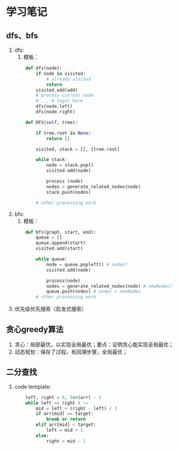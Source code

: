 # 学习笔记
## dfs、bfs
1. dfs:
    1. 模板：
    ```python
        def dfs(node):
            if node in visited:
                # already visited
                return
            visited.add(add)
            # process current node
            # ... # logic here
            dfs(node.left)
            dfs(node.right)
    ```
    ```python
        def DFS(self, tree): 

            if tree.root is None: 
                return [] 

            visited, stack = [], [tree.root]

            while stack: 
                node = stack.pop() 
                visited.add(node)

                process (node) 
                nodes = generate_related_nodes(node) 
                stack.push(nodes) 

            # other processing work 
    ```
2. bfs:
    1. 模板：
    ```python
        def bfs(graph, start, end):
            queue = []
            queue.append(start)
            visited.add(start)

            while queue:
                node = queue.popleft() # nodes?
                visited.add(node)

                process(node)
                nodes = generate_related_nodes(node) # newNodes?
                queue.push(nodes) # nodes = newNodes
            # other processing work 
    ```
3. 优先级优先搜索（启发式搜索）
## 贪心greedy算法
1. 贪心：局部最优，以实现全局最优；要点：证明贪心能实现全局最优；
2. 动态规划：保存了过程，有回溯步骤，全局最优；
## 二分查找
1. code template:
    ```python
        left, right = 0, len(arr) - 1
        while left <= right # <=
            mid = left + (right - left) / 2
            if arr[mid] == target:
                break or return
            elif arr[mid] < target:
                left = mid + 1
            else:
                right = mid - 1
    ```